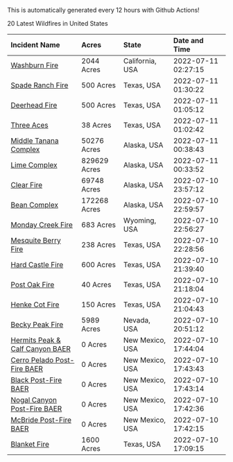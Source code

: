 This is automatically generated every 12 hours with Github Actions!

20 Latest Wildfires in United States

 | Incident Name | Acres | State | Date and Time |
|:---|:---|:---|:---|
| [Washburn Fire](https://inciweb.nwcg.gov/incident/8209/) | 2044 Acres | California, USA | 2022-07-11 02:27:15 |
| [Spade Ranch Fire](https://inciweb.nwcg.gov/incident/8220/) | 500 Acres | Texas, USA | 2022-07-11 01:30:22 |
| [Deerhead Fire](https://inciweb.nwcg.gov/incident/8212/) | 500 Acres | Texas, USA | 2022-07-11 01:05:12 |
| [Three Aces](https://inciweb.nwcg.gov/incident/8219/) | 38 Acres | Texas, USA | 2022-07-11 01:02:42 |
| [Middle Tanana Complex](https://inciweb.nwcg.gov/incident/8201/) | 50276 Acres | Alaska, USA | 2022-07-11 00:38:43 |
| [Lime Complex](https://inciweb.nwcg.gov/incident/8173/) | 829629 Acres | Alaska, USA | 2022-07-11 00:33:52 |
| [Clear Fire](https://inciweb.nwcg.gov/incident/8178/) | 69748 Acres | Alaska, USA | 2022-07-10 23:57:12 |
| [Bean Complex](https://inciweb.nwcg.gov/incident/8183/) | 172268 Acres | Alaska, USA | 2022-07-10 22:59:57 |
| [Monday Creek Fire](https://inciweb.nwcg.gov/incident/8214/) | 683 Acres | Wyoming, USA | 2022-07-10 22:56:27 |
| [Mesquite Berry Fire](https://inciweb.nwcg.gov/incident/8213/) | 238 Acres | Texas, USA | 2022-07-10 22:28:56 |
| [Hard Castle Fire](https://inciweb.nwcg.gov/incident/8208/) | 600 Acres | Texas, USA | 2022-07-10 21:39:40 |
| [Post Oak Fire](https://inciweb.nwcg.gov/incident/8206/) | 40 Acres | Texas, USA | 2022-07-10 21:18:04 |
| [Henke Cot Fire](https://inciweb.nwcg.gov/incident/8218/) | 150 Acres | Texas, USA | 2022-07-10 21:04:43 |
| [Becky Peak Fire](https://inciweb.nwcg.gov/incident/8210/) | 5989 Acres | Nevada, USA | 2022-07-10 20:51:12 |
| [Hermits Peak & Calf Canyon BAER](https://inciweb.nwcg.gov/incident/8104/) | 0 Acres | New Mexico, USA | 2022-07-10 17:44:04 |
| [Cerro Pelado Post-Fire BAER](https://inciweb.nwcg.gov/incident/8118/) | 0 Acres | New Mexico, USA | 2022-07-10 17:43:43 |
| [Black Post-Fire BAER](https://inciweb.nwcg.gov/incident/8144/) | 0 Acres | New Mexico, USA | 2022-07-10 17:43:14 |
| [Nogal Canyon Post-Fire BAER](https://inciweb.nwcg.gov/incident/8072/) | 0 Acres | New Mexico, USA | 2022-07-10 17:42:36 |
| [McBride Post-Fire BAER](https://inciweb.nwcg.gov/incident/8080/) | 0 Acres | New Mexico, USA | 2022-07-10 17:42:15 |
| [Blanket Fire](https://inciweb.nwcg.gov/incident/8211/) | 1600 Acres | Texas, USA | 2022-07-10 17:09:15 |
